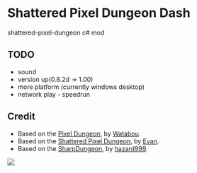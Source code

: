 # Shattered Pixel Dungeon Dash
shattered-pixel-dungeon c# mod 


## TODO
+ sound
+ version up(0.8.2d -> 1.00)
+ more platform (currently windows desktop)
+ network play - speedrun

## Credit
+ Based on the [Pixel Dungeon](https://github.com/watabou/pixel-dungeon), by [Watabou](http://watabou.ru/).
+ Based on the [Shattered Pixel Dungeon](https://github.dev/00-Evan/shattered-pixel-dungeon), by [Evan](https://shatteredpixel.com).
+ Based on the [SharpDungeon](https://github.com/hazard999/SharpDungeon), by [hazard999](https://github.com/hazard999).

<img width="{해상도 비율}" src="https://user-images.githubusercontent.com/1870386/130560609-82046663-8f13-4b55-8903-e4153118c91e.PNG"/>
